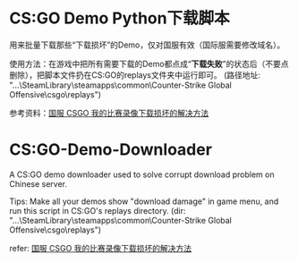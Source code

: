 # CS:GO Demo Python下载脚本

用来批量下载那些“下载损坏”的Demo，仅对国服有效（国际服需要修改域名）。

使用方法：在游戏中把所有需要下载的Demo都点成“**下载失败**”的状态后（不要点 删除），把脚本文件扔在CS:GO的replays文件夹中运行即可。
(路径地址: "...\SteamLibrary\steamapps\common\Counter-Strike Global Offensive\csgo\replays")

参考资料：[国服 CSGO 我的比赛录像下载损坏的解决方法](https://tieba.baidu.com/p/5579612896?red_tag=3099635424)

# CS:GO-Demo-Downloader

A CS:GO demo downloader used to solve corrupt download problem on Chinese server.

Tips: Make all your demos show "download damage" in game menu, and run this script in CS:GO's replays directory.
(dir: "...\SteamLibrary\steamapps\common\Counter-Strike Global Offensive\csgo\replays")

refer: [国服 CSGO 我的比赛录像下载损坏的解决方法](https://tieba.baidu.com/p/5579612896?red_tag=3099635424)
